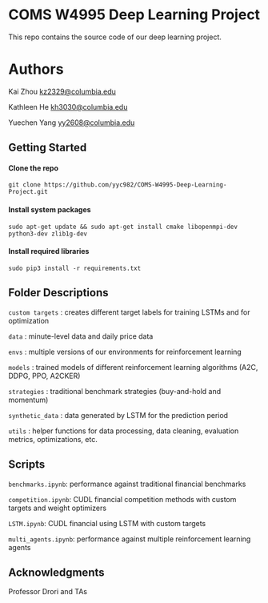 # COMS W4995 Deep Learning Project

This repo contains the source code of our deep learning project. 

# Authors
Kai Zhou <kz2329@columbia.edu>

Kathleen He <kh3030@columbia.edu>

Yuechen Yang <yy2608@columbia.edu>


## Getting Started

#### Clone the repo
```
git clone https://github.com/yyc982/COMS-W4995-Deep-Learning-Project.git
```

#### Install system packages
```
sudo apt-get update && sudo apt-get install cmake libopenmpi-dev python3-dev zlib1g-dev
```

#### Install required libraries

```
sudo pip3 install -r requirements.txt
```
## Folder Descriptions
`custom targets` : creates different target labels for training LSTMs and for optimization

`data` : minute-level data and daily price data

`envs` : multiple versions of our environments for reinforcement learning 

`models` : trained models of different reinforcement learning algorithms (A2C, DDPG, PPO, A2CKER)

`strategies` : traditional benchmark strategies (buy-and-hold and momentum)

`synthetic_data` : data generated by LSTM for the prediction period

`utils` : helper functions for data processing, data cleaning, evaluation metrics, optimizations, etc.


## Scripts

`benchmarks.ipynb`: performance against traditional financial benchmarks

`competition.ipynb`: CUDL financial competition methods with custom targets and weight optimizers

`LSTM.ipynb`: CUDL financial using LSTM with custom targets

`multi_agents.ipynb`: performance against multiple reinforcement learning agents


## Acknowledgments

Professor Drori and TAs

